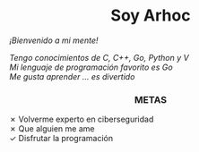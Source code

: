 <div>
  <h1 align="center">Soy Arhoc</h1>
  <p><i>¡Bienvenido a mi mente!</i></p>
</div>
<div>
  <p><i>Tengo conocimientos de C, C++, Go, Python y V<br/>Mi lenguaje de programación favorito es Go<br/>Me gusta aprender ... es divertido</i></p>
  <h3 align="center">METAS</h3>
  <p>✗ Volverme experto en ciberseguridad<br/>✗ Que alguien me ame<br/>✓  Disfrutar la programación</p>
</div>
